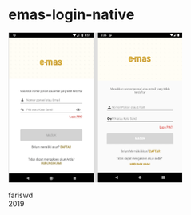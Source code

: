 # emas-login-native

<img src="https://raw.githubusercontent.com/fariswd/emas-login-native/master/ss.png" height="300">

fariswd  
2019  
